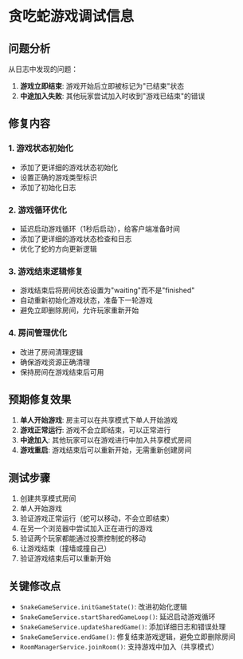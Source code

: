 # 贪吃蛇游戏调试信息

## 问题分析

从日志中发现的问题：

1. **游戏立即结束**: 游戏开始后立即被标记为"已结束"状态
2. **中途加入失败**: 其他玩家尝试加入时收到"游戏已结束"的错误

## 修复内容

### 1. 游戏状态初始化
- 添加了更详细的游戏状态初始化
- 设置正确的游戏类型标识
- 添加了初始化日志

### 2. 游戏循环优化
- 延迟启动游戏循环（1秒后启动），给客户端准备时间
- 添加了更详细的游戏状态检查和日志
- 优化了蛇的方向更新逻辑

### 3. 游戏结束逻辑修复
- 游戏结束后将房间状态设置为"waiting"而不是"finished"
- 自动重新初始化游戏状态，准备下一轮游戏
- 避免立即删除房间，允许玩家重新开始

### 4. 房间管理优化
- 改进了房间清理逻辑
- 确保游戏资源正确清理
- 保持房间在游戏结束后可用

## 预期修复效果

1. **单人开始游戏**: 房主可以在共享模式下单人开始游戏
2. **游戏正常运行**: 游戏不会立即结束，可以正常进行
3. **中途加入**: 其他玩家可以在游戏进行中加入共享模式房间
4. **游戏重启**: 游戏结束后可以重新开始，无需重新创建房间

## 测试步骤

1. 创建共享模式房间
2. 单人开始游戏
3. 验证游戏正常运行（蛇可以移动，不会立即结束）
4. 在另一个浏览器中尝试加入正在进行的游戏
5. 验证两个玩家都能通过投票控制蛇的移动
6. 让游戏结束（撞墙或撞自己）
7. 验证游戏结束后可以重新开始

## 关键修改点

- `SnakeGameService.initGameState()`: 改进初始化逻辑
- `SnakeGameService.startSharedGameLoop()`: 延迟启动游戏循环
- `SnakeGameService.updateSharedGame()`: 添加详细日志和错误处理
- `SnakeGameService.endGame()`: 修复结束游戏逻辑，避免立即删除房间
- `RoomManagerService.joinRoom()`: 支持游戏中加入（共享模式）